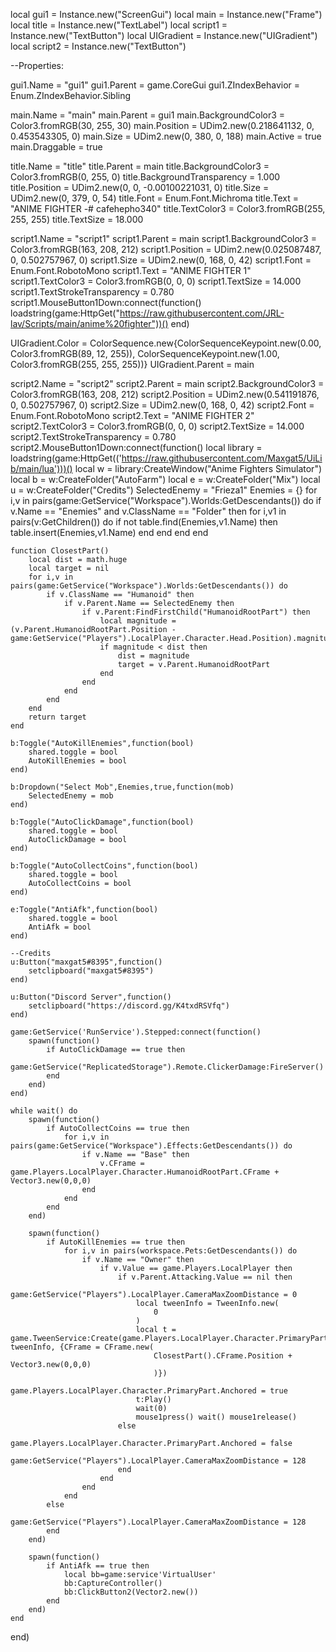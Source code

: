 local gui1 = Instance.new("ScreenGui")
local main = Instance.new("Frame")
local title = Instance.new("TextLabel")
local script1 = Instance.new("TextButton")
local UIGradient = Instance.new("UIGradient")
local script2 = Instance.new("TextButton")

--Properties:

gui1.Name = "gui1"
gui1.Parent = game.CoreGui
gui1.ZIndexBehavior = Enum.ZIndexBehavior.Sibling

main.Name = "main"
main.Parent = gui1
main.BackgroundColor3 = Color3.fromRGB(30, 255, 30)
main.Position = UDim2.new(0.218641132, 0, 0.453543305, 0)
main.Size = UDim2.new(0, 380, 0, 188)
main.Active = true
main.Draggable = true

title.Name = "title"
title.Parent = main
title.BackgroundColor3 = Color3.fromRGB(0, 255, 0)
title.BackgroundTransparency = 1.000
title.Position = UDim2.new(0, 0, -0.00100221031, 0)
title.Size = UDim2.new(0, 379, 0, 54)
title.Font = Enum.Font.Michroma
title.Text = "ANIME FIGHTER -# cafehepho340"
title.TextColor3 = Color3.fromRGB(255, 255, 255)
title.TextSize = 18.000

script1.Name = "script1"
script1.Parent = main
script1.BackgroundColor3 = Color3.fromRGB(163, 208, 212)
script1.Position = UDim2.new(0.025087487, 0, 0.502757967, 0)
script1.Size = UDim2.new(0, 168, 0, 42)
script1.Font = Enum.Font.RobotoMono
script1.Text = "ANIME FIGHTER 1"
script1.TextColor3 = Color3.fromRGB(0, 0, 0)
script1.TextSize = 14.000
script1.TextStrokeTransparency = 0.780
script1.MouseButton1Down:connect(function()
	loadstring(game:HttpGet("https://raw.githubusercontent.com/JRL-lav/Scripts/main/anime%20fighter"))()
end)


UIGradient.Color = ColorSequence.new{ColorSequenceKeypoint.new(0.00, Color3.fromRGB(89, 12, 255)), ColorSequenceKeypoint.new(1.00, Color3.fromRGB(255, 255, 255))}
UIGradient.Parent = main

script2.Name = "script2"
script2.Parent = main
script2.BackgroundColor3 = Color3.fromRGB(163, 208, 212)
script2.Position = UDim2.new(0.541191876, 0, 0.502757967, 0)
script2.Size = UDim2.new(0, 168, 0, 42)
script2.Font = Enum.Font.RobotoMono
script2.Text = "ANIME FIGHTER 2"
script2.TextColor3 = Color3.fromRGB(0, 0, 0)
script2.TextSize = 14.000
script2.TextStrokeTransparency = 0.780
script2.MouseButton1Down:connect(function()
	local library = loadstring(game:HttpGet(('https://raw.githubusercontent.com/Maxgat5/UiLib/main/lua')))()
	local w = library:CreateWindow("Anime Fighters Simulator")
	local b = w:CreateFolder("AutoFarm")
	local e = w:CreateFolder("Mix")
	local u = w:CreateFolder("Credits")
	SelectedEnemy = "Frieza1"
	Enemies = {}
	for i,v in pairs(game:GetService("Workspace").Worlds:GetDescendants()) do
		if v.Name == "Enemies" and v.ClassName == "Folder" then
			for i,v1 in pairs(v:GetChildren()) do
				if not table.find(Enemies,v1.Name) then
					table.insert(Enemies,v1.Name)
				end
			end
		end
	end

	function ClosestPart()
		local dist = math.huge
		local target = nil
		for i,v in pairs(game:GetService("Workspace").Worlds:GetDescendants()) do
			if v.ClassName == "Humanoid" then
				if v.Parent.Name == SelectedEnemy then
					if v.Parent:FindFirstChild("HumanoidRootPart") then
						local magnitude = (v.Parent.HumanoidRootPart.Position - game:GetService("Players").LocalPlayer.Character.Head.Position).magnitude
						if magnitude < dist then
							dist = magnitude
							target = v.Parent.HumanoidRootPart
						end
					end
				end
			end
		end
		return target
	end

	b:Toggle("AutoKillEnemies",function(bool)
		shared.toggle = bool
		AutoKillEnemies = bool
	end)

	b:Dropdown("Select Mob",Enemies,true,function(mob)
		SelectedEnemy = mob
	end)

	b:Toggle("AutoClickDamage",function(bool)
		shared.toggle = bool
		AutoClickDamage = bool
	end)

	b:Toggle("AutoCollectCoins",function(bool)
		shared.toggle = bool
		AutoCollectCoins = bool
	end)

	e:Toggle("AntiAfk",function(bool)
		shared.toggle = bool
		AntiAfk = bool
	end)

	--Credits
	u:Button("maxgat5#8395",function()
		setclipboard("maxgat5#8395")
	end)

	u:Button("Discord Server",function()
		setclipboard("https://discord.gg/K4txdRSVfq")
	end)

	game:GetService('RunService').Stepped:connect(function()
		spawn(function()
			if AutoClickDamage == true then
				game:GetService("ReplicatedStorage").Remote.ClickerDamage:FireServer()
			end
		end)
	end)

	while wait() do
		spawn(function()
			if AutoCollectCoins == true then
				for i,v in pairs(game:GetService("Workspace").Effects:GetDescendants()) do
					if v.Name == "Base" then
						v.CFrame = game.Players.LocalPlayer.Character.HumanoidRootPart.CFrame + Vector3.new(0,0,0)
					end
				end
			end
		end)

		spawn(function()
			if AutoKillEnemies == true then
				for i,v in pairs(workspace.Pets:GetDescendants()) do
					if v.Name == "Owner" then
						if v.Value == game.Players.LocalPlayer then
							if v.Parent.Attacking.Value == nil then
								game:GetService("Players").LocalPlayer.CameraMaxZoomDistance = 0
								local tweenInfo = TweenInfo.new(
									0
								)
								local t = game.TweenService:Create(game.Players.LocalPlayer.Character.PrimaryPart, tweenInfo, {CFrame = CFrame.new(
									ClosestPart().CFrame.Position + Vector3.new(0,0,0)
									)})
								game.Players.LocalPlayer.Character.PrimaryPart.Anchored = true 
								t:Play()
								wait(0)
								mouse1press() wait() mouse1release()
							else
								game.Players.LocalPlayer.Character.PrimaryPart.Anchored = false
								game:GetService("Players").LocalPlayer.CameraMaxZoomDistance = 128
							end
						end
					end
				end
			else
				game:GetService("Players").LocalPlayer.CameraMaxZoomDistance = 128
			end
		end)

		spawn(function()
			if AntiAfk == true then
				local bb=game:service'VirtualUser'
				bb:CaptureController()
				bb:ClickButton2(Vector2.new())
			end
		end)
	end
end)
